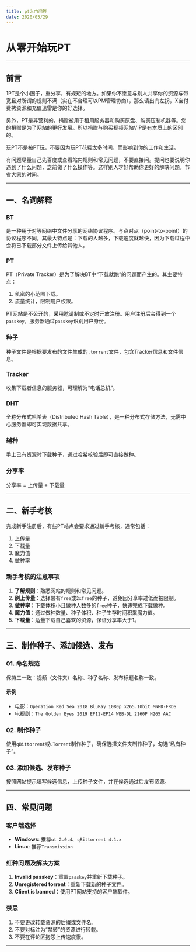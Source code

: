 ```yaml
---
title: pt入门问答
date: 2020/05/29
---
```


# 从零开始玩PT

---

## 前言

1PT是个小圈子，重分享，有规矩的地方。如果你不愿意与别人共享你的资源与带宽且对所谓的规则不满（实在不合理可以PM管理协商），那么请出门左拐，X宝付费拷资源和充值迅雷是你的好选择。

另外，PT是非营利的，捐赠被用于租用服务器和购买原盘、购买压制机器等。您的捐赠是为了网站的更好发展。所以捐赠与购买视频网站VIP是有本质上的区别的。

玩PT不是被PT玩，不要因为玩PT花费太多时间，而影响到你的工作和生活。

有问题尽量自己先百度或查看站内规则和常见问题，不要直接问。提问也要说明你遇到了什么问题，之前做了什么操作等。这样别人才好帮助你更好的解决问题，节省大家的时间。

---

## 一、名词解释

### BT
是一种用于对等网络中文件分享的网络协议程序。与点对点（point-to-point）的协议程序不同，其最大特点是：下载的人越多，下载速度就越快，因为下载过程中会将已下载部分文件上传给其他人。

### PT
PT（Private Tracker）是为了解决BT中“下载就跑”的问题而产生的。其主要特点：
1. 私密的小范围下载。
2. 流量统计，限制用户权限。

PT网站是不公开的，采用邀请制或不定时开放注册。用户注册后会得到一个`passkey`，服务器通过`passkey`识别用户身份。

### 种子
种子文件是根据要发布的文件生成的`.torrent`文件，包含Tracker信息和文件信息。

### Tracker
收集下载者信息的服务器，可理解为“电话总机”。

### DHT
全称分布式哈希表（Distributed Hash Table），是一种分布式存储方法，无需中心服务器即可实现数据共享。

### 辅种
手上已有资源时下载种子，通过哈希校验后即可直接做种。

### 分享率
分享率 = 上传量 ÷ 下载量

---

## 二、新手考核

完成新手注册后，有些PT站点会要求通过新手考核，通常包括：
1. 上传量
2. 下载量
3. 魔力值
4. 做种率

### 新手考核的注意事项
1. **了解规则**：熟悉网站的规则和常见问题。
2. **刷上传量**：选择带有`free`或`2xfree`的种子，避免因分享率过低而被限制。
3. **做种率**：下载体积小且做种人数多的`free`种子，快速完成下载做种。
4. **魔力值**：通过做种数量、种子体积、种子生存时间积累魔力值。
5. **下载量**：适量下载自己喜欢的资源，保证分享率大于1。

---

## 三、制作种子、添加候选、发布

### 01. 命名规范
保持三一致：视频（文件夹）名称、种子名称、发布标题名称一致。

#### 示例
- 电影：`Operation Red Sea 2018 BluRay 1080p x265.10bit MNHD-FRDS`
- 电视剧：`The Golden Eyes 2019 EP11-EP14 WEB-DL 2160P H265 AAC`

### 02. 制作种子
使用`qBittorrent`或`uTorrent`制作种子，确保选择文件夹制作种子，勾选“私有种子”。

### 03. 添加候选、发布种子
按照网站提示填写候选信息，上传种子文件，并在候选通过后发布资源。

---

## 四、常见问题

### 客户端选择
- **Windows**: 推荐`ut 2.0.4`、`qBittorrent 4.1.x`
- **Linux**: 推荐`Transmission`

### 红种问题及解决方案
1. **Invalid passkey**：重置`passkey`并重新下载种子。
2. **Unregistered torrent**：重新下载新的种子文件。
3. **Client is banned**：使用PT网站支持的客户端软件。

### 禁忌
1. 不要更改转载资源的后缀或文件名。
2. 不要对标注为“禁转”的资源进行转载。
3. 不要在评论区抱怨上传速度慢。

---

